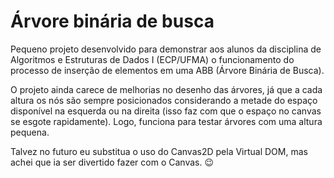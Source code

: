 # Árvore binária de busca

Pequeno projeto desenvolvido para demonstrar aos alunos da disciplina de Algoritmos e Estruturas de Dados I (ECP/UFMA) o funcionamento do processo de inserção de elementos em uma ABB (Árvore Binária de Busca).

O projeto ainda carece de melhorias no desenho das árvores, já que a cada altura os nós são sempre posicionados considerando a metade do espaço disponível na esquerda ou na direita (isso faz com que o espaço no canvas se esgote rapidamente). Logo, funciona para testar árvores com uma altura pequena.

Talvez no futuro eu substitua o uso do Canvas2D pela Virtual DOM, mas achei que ia ser divertido fazer com o Canvas. 😉
